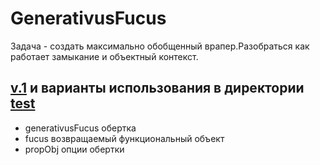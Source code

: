 # GenerativusFucus
Задача - создать максимально обобщенный врапер.Разобраться как работает замыкание и объектный контекст.
## [v.1](node_modules/v.1/index.js) и варианты использования в директории [test](node_modules/v.1/test)

- generativusFucus обертка
- fucus возвращаемый функциональный объект
- propObj опции обертки

